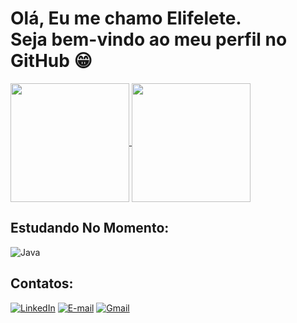 # Olá, Eu me chamo Elifelete. <br>  Seja bem-vindo ao meu perfil no GitHub 😁
<div>
 <a href="https://github.com/Elifelete-Cavalcante20">
  <img height=190 align="center" src="https://github-readme-stats.vercel.app/api?username=Elifelete-Cavalcante20&theme=great-gatsby&layout=compact&langs_count=8&count_private=true&card_width=250"/>
</a>
<a href="https://github.com/Elifelete-Cavalcante20">
  <img height=190 align="center" src="https://github-readme-stats.vercel.app/api/top-langs?username=Elifelete-Cavalcante20&theme=great-gatsby&layout=compact&langs_count=8&count_private=true&card_width=290" />
</a>
  </div> 

  
## Estudando No Momento:

![Java](https://img.shields.io/badge/Java-ED8B00?style=for-the-badge&logo=java&logoColor=black&labelColor=white)




## Contatos: 

[![LinkedIn](https://img.shields.io/badge/LinkedIn-0077B5?style=for-the-badge&logo=linkedin&logoColor=white)](https://www.linkedin.com/in/elifelete-cavalcante-b539ab1b6/)
[![E-mail](https://img.shields.io/badge/-Email-000?style=for-the-badge&logo=microsoft-outlook&logoColor=007BFF)](mailto:elifelete_11outlook.com)
[![Gmail](https://img.shields.io/badge/Gmail-333333?style=for-the-badge&logo=gmail&logoColor=red)](mailto:elif.cav00@gmail.com)
